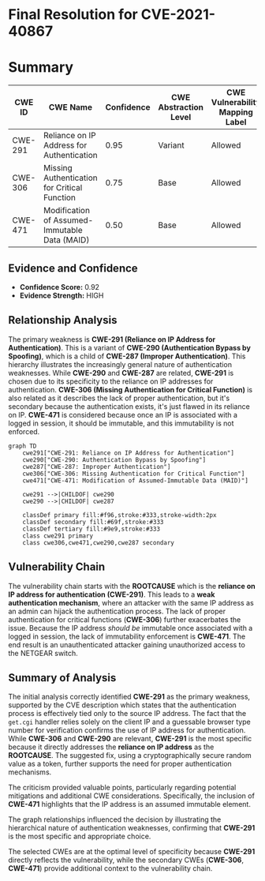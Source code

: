 # Final Resolution for CVE-2021-40867

# Summary
| CWE ID | CWE Name | Confidence | CWE Abstraction Level | CWE Vulnerability Mapping Label | CWE-Vulnerability Mapping Notes |
|---|---|---|---|---|---|
| CWE-291 | Reliance on IP Address for Authentication | 0.95 | Variant | Allowed | Primary CWE |
| CWE-306 | Missing Authentication for Critical Function | 0.75 | Base | Allowed | Secondary Candidate |
| CWE-471 | Modification of Assumed-Immutable Data (MAID) | 0.50 | Base | Allowed | Additional Consideration |

## Evidence and Confidence

*   **Confidence Score:** 0.92
*   **Evidence Strength:** HIGH

## Relationship Analysis
The primary weakness is **CWE-291 (Reliance on IP Address for Authentication)**. This is a variant of **CWE-290 (Authentication Bypass by Spoofing)**, which is a child of **CWE-287 (Improper Authentication)**. This hierarchy illustrates the increasingly general nature of authentication weaknesses. While **CWE-290** and **CWE-287** are related, **CWE-291** is chosen due to its specificity to the reliance on IP addresses for authentication. **CWE-306 (Missing Authentication for Critical Function)** is also related as it describes the lack of proper authentication, but it's secondary because the authentication exists, it's just flawed in its reliance on IP. **CWE-471** is considered because once an IP is associated with a logged in session, it should be immutable, and this immutability is not enforced.

```mermaid
graph TD
    cwe291["CWE-291: Reliance on IP Address for Authentication"]
    cwe290["CWE-290: Authentication Bypass by Spoofing"]
    cwe287["CWE-287: Improper Authentication"]
    cwe306["CWE-306: Missing Authentication for Critical Function"]
    cwe471["CWE-471: Modification of Assumed-Immutable Data (MAID)"]
    
    cwe291 -->|CHILDOF| cwe290
    cwe290 -->|CHILDOF| cwe287
    
    classDef primary fill:#f96,stroke:#333,stroke-width:2px
    classDef secondary fill:#69f,stroke:#333
    classDef tertiary fill:#9e9,stroke:#333
    class cwe291 primary
    class cwe306,cwe471,cwe290,cwe287 secondary
```

## Vulnerability Chain
The vulnerability chain starts with the **ROOTCAUSE** which is the **reliance on IP address for authentication (CWE-291)**. This leads to a **weak authentication mechanism**, where an attacker with the same IP address as an admin can hijack the authentication process. The lack of proper authentication for critical functions (**CWE-306**) further exacerbates the issue. Because the IP address *should be* immutable once associated with a logged in session, the lack of immutability enforcement is **CWE-471**. The end result is an unauthenticated attacker gaining unauthorized access to the NETGEAR switch.

## Summary of Analysis
The initial analysis correctly identified **CWE-291** as the primary weakness, supported by the CVE description which states that the authentication process is effectively tied only to the source IP address. The fact that the `get.cgi` handler relies solely on the client IP and a guessable browser type number for verification confirms the use of IP address for authentication. While **CWE-306** and **CWE-290** are relevant, **CWE-291** is the most specific because it directly addresses the **reliance on IP address** as the **ROOTCAUSE**. The suggested fix, using a cryptographically secure random value as a token, further supports the need for proper authentication mechanisms.

The criticism provided valuable points, particularly regarding potential mitigations and additional CWE considerations. Specifically, the inclusion of **CWE-471** highlights that the IP address is an assumed immutable element.

The graph relationships influenced the decision by illustrating the hierarchical nature of authentication weaknesses, confirming that **CWE-291** is the most specific and appropriate choice.

The selected CWEs are at the optimal level of specificity because **CWE-291** directly reflects the vulnerability, while the secondary CWEs (**CWE-306**, **CWE-471**) provide additional context to the vulnerability chain.